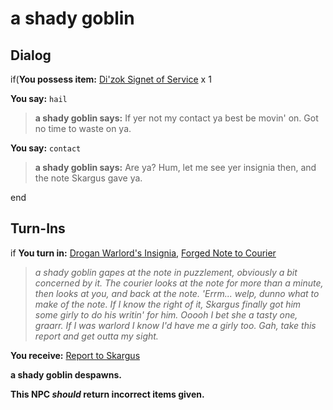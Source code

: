 # a shady goblin




## Dialog

if(**You possess item:**  [Di'zok Signet of Service](/item/5728) x 1


**You say:** `hail`




>**a shady goblin says:** If yer not my contact ya best be movin' on. Got no time to waste on ya.


**You say:** `contact`




>**a shady goblin says:** Are ya? Hum, let me see yer insignia then, and the note Skargus gave ya.

end

## Turn-Ins





if **You turn in:** [Drogan Warlord's Insignia](/item/6475), [Forged Note to Courier](/item/6471)


>*a shady goblin gapes at the note in puzzlement, obviously a bit concerned by it. The courier looks at the note for more than a minute, then looks at you, and back at the note. 'Errm... welp, dunno what to make of the note. If I know the right of it, Skargus finally got him some girly to do his writin' for him. Ooooh I bet she a tasty one, graarr. If I was warlord I know I'd have me a girly too. Gah, take this report and get outta my sight.*


 **You receive:**  [Report to Skargus](/item/6474) 


**a shady goblin despawns.**

**This NPC *should* return incorrect items given.**

